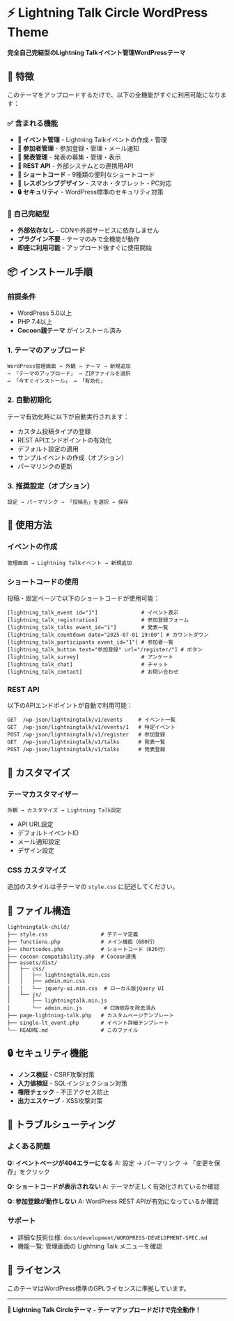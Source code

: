# ⚡ Lightning Talk Circle WordPress Theme

**完全自己完結型のLightning Talkイベント管理WordPressテーマ**

## 🚀 特徴

このテーマをアップロードするだけで、以下の全機能がすぐに利用可能になります：

### ✅ 含まれる機能
- **🎤 イベント管理** - Lightning Talkイベントの作成・管理
- **👥 参加者管理** - 参加登録・管理・メール通知
- **📱 発表管理** - 発表の募集・管理・表示
- **🔌 REST API** - 外部システムとの連携用API
- **📝 ショートコード** - 9種類の便利なショートコード
- **🎨 レスポンシブデザイン** - スマホ・タブレット・PC対応
- **🔒 セキュリティ** - WordPress標準のセキュリティ対策

### 🎯 自己完結型
- **外部依存なし** - CDNや外部サービスに依存しません
- **プラグイン不要** - テーマのみで全機能が動作
- **即座に利用可能** - アップロード後すぐに使用開始

## 📦 インストール手順

### 前提条件
- WordPress 5.0以上
- PHP 7.4以上
- **Cocoon親テーマ** がインストール済み

### 1. テーマのアップロード
```
WordPress管理画面 → 外観 → テーマ → 新規追加
→ 「テーマのアップロード」 → ZIPファイルを選択
→ 「今すぐインストール」 → 「有効化」
```

### 2. 自動初期化
テーマ有効化時に以下が自動実行されます：
- カスタム投稿タイプの登録
- REST APIエンドポイントの有効化
- デフォルト設定の適用
- サンプルイベントの作成（オプション）
- パーマリンクの更新

### 3. 推奨設定（オプション）
```
設定 → パーマリンク → 「投稿名」を選択 → 保存
```

## 🔧 使用方法

### イベントの作成
```
管理画面 → Lightning Talkイベント → 新規追加
```

### ショートコードの使用
投稿・固定ページで以下のショートコードが使用可能：

```
[lightning_talk_event id="1"]              # イベント表示
[lightning_talk_registration]              # 参加登録フォーム
[lightning_talk_talks event_id="1"]        # 発表一覧
[lightning_talk_countdown date="2025-07-01 19:00"] # カウントダウン
[lightning_talk_participants event_id="1"] # 参加者一覧
[lightning_talk_button text="参加登録" url="/register/"] # ボタン
[lightning_talk_survey]                    # アンケート
[lightning_talk_chat]                      # チャット
[lightning_talk_contact]                   # お問い合わせ
```

### REST API
以下のAPIエンドポイントが自動で利用可能：
```
GET  /wp-json/lightningtalk/v1/events     # イベント一覧
GET  /wp-json/lightningtalk/v1/events/1   # 特定イベント
POST /wp-json/lightningtalk/v1/register   # 参加登録
GET  /wp-json/lightningtalk/v1/talks      # 発表一覧
POST /wp-json/lightningtalk/v1/talks      # 発表登録
```

## 🎨 カスタマイズ

### テーマカスタマイザー
```
外観 → カスタマイズ → Lightning Talk設定
```
- API URL設定
- デフォルトイベントID
- メール通知設定
- デザイン設定

### CSS カスタマイズ
追加のスタイルは子テーマの `style.css` に記述してください。

## 📁 ファイル構造

```
lightningtalk-child/
├── style.css                 # 子テーマ定義
├── functions.php             # メイン機能（680行）
├── shortcodes.php            # ショートコード（626行）
├── cocoon-compatibility.php  # Cocoon連携
├── assets/dist/
│   ├── css/
│   │   ├── lightningtalk.min.css
│   │   ├── admin.min.css
│   │   └── jquery-ui.min.css  # ローカル版jQuery UI
│   └── js/
│       ├── lightningtalk.min.js
│       └── admin.min.js       # CDN依存を除去済み
├── page-lightning-talk.php   # カスタムページテンプレート
├── single-lt_event.php       # イベント詳細テンプレート
└── README.md                 # このファイル
```

## 🔒 セキュリティ機能

- **ノンス検証** - CSRF攻撃対策
- **入力値検証** - SQLインジェクション対策
- **権限チェック** - 不正アクセス防止
- **出力エスケープ** - XSS攻撃対策

## 🚨 トラブルシューティング

### よくある問題

**Q: イベントページが404エラーになる**
A: 設定 → パーマリンク → 「変更を保存」をクリック

**Q: ショートコードが表示されない**
A: テーマが正しく有効化されているか確認

**Q: 参加登録が動作しない**
A: WordPress REST APIが有効になっているか確認

### サポート
- 詳細な技術仕様: `docs/development/WORDPRESS-DEVELOPMENT-SPEC.md`
- 機能一覧: 管理画面の Lightning Talk メニューを確認

## 📄 ライセンス

このテーマはWordPress標準のGPLライセンスに準拠しています。

---

**🎉 Lightning Talk Circleテーマ - テーマアップロードだけで完全動作！**
